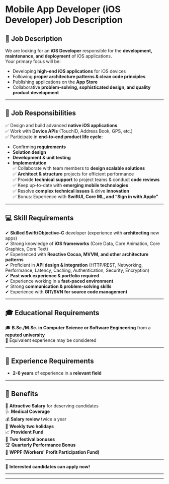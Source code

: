 # Mobile App Developer (iOS Developer) Job Description  

## 📌 Job Description  
We are looking for an **iOS Developer** responsible for the **development, maintenance, and deployment** of iOS applications.  
Your primary focus will be:  
- Developing **high-end iOS applications** for iOS devices  
- Following **proper architecture patterns & clean code principles**  
- Publishing applications on the **App Store**  
- Collaborative **problem-solving, sophisticated design, and quality product development**  

---

## 🚀 Job Responsibilities  
✅ Design and build advanced **native iOS applications**  
✅ Work with **Device APIs** (TouchID, Address Book, GPS, etc.)  
✅ Participate in **end-to-end product life cycle**:  
   - Confirming **requirements**  
   - **Solution design**  
   - **Development & unit testing**  
   - **Implementation**  
✅ Collaborate with team members to **design scalable solutions**  
✅ **Architect & structure** projects for efficient performance  
✅ Provide **technical support** to project teams & conduct **code reviews**  
✅ Keep up-to-date with **emerging mobile technologies**  
✅ Resolve **complex technical issues** & drive **innovation**  
✅ Bonus: Experience with **SwiftUI, Core ML, and “Sign in with Apple”**  

---

## 💻 Skill Requirements  
✔ **Skilled Swift/Objective-C** developer (experience with **architecting** new apps)  
✔ Strong knowledge of **iOS frameworks** (Core Data, Core Animation, Core Graphics, Core Text)  
✔ Experienced with **Reactive Cocoa, MVVM, and other architecture patterns**  
✔ Proficient in **API design & integration** (HTTP/REST, Networking, Performance, Latency, Caching, Authentication, Security, Encryption)  
✔ **Past work experience & portfolio required**  
✔ Experience working in a **fast-paced environment**  
✔ Strong **communication & problem-solving skills**  
✔ Experience with **GIT/SVN for source code management**  

---

## 🎓 Educational Requirements  
🎓 **B.Sc./M.Sc. in Computer Science or Software Engineering** from a **reputed university**  
📌 Equivalent experience may be considered  

---

## 📅 Experience Requirements  
- **2-6 years** of experience in a **relevant field**  

---

## 🎁 Benefits  
🎯 **Attractive Salary** for deserving candidates  
🩺 **Medical Coverage**  
💰 **Salary review** twice a year  
🌴 **Weekly two holidays**  
📈 **Provident Fund**  
🎊 **Two festival bonuses**  
🏆 **Quarterly Performance Bonus**  
🏅 **WPPF (Workers' Profit Participation Fund)**  

---

📩 **Interested candidates can apply now!**  

---
---

